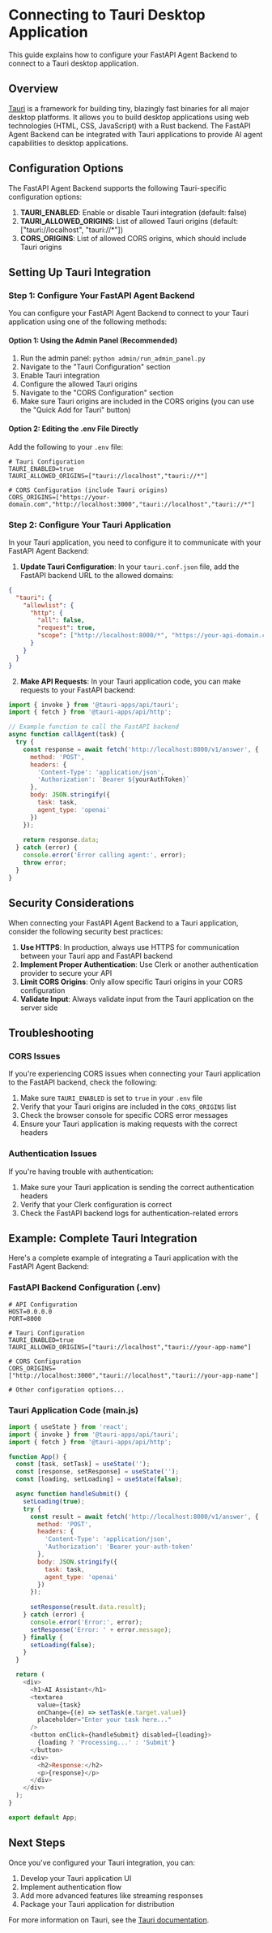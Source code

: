 # Connecting to Tauri Desktop Application

This guide explains how to configure your FastAPI Agent Backend to connect to a Tauri desktop application.

## Overview

[Tauri](https://tauri.app/) is a framework for building tiny, blazingly fast binaries for all major desktop platforms. It allows you to build desktop applications using web technologies (HTML, CSS, JavaScript) with a Rust backend. The FastAPI Agent Backend can be integrated with Tauri applications to provide AI agent capabilities to desktop applications.

## Configuration Options

The FastAPI Agent Backend supports the following Tauri-specific configuration options:

1. **TAURI_ENABLED**: Enable or disable Tauri integration (default: false)
2. **TAURI_ALLOWED_ORIGINS**: List of allowed Tauri origins (default: ["tauri://localhost", "tauri://*"])
3. **CORS_ORIGINS**: List of allowed CORS origins, which should include Tauri origins

## Setting Up Tauri Integration

### Step 1: Configure Your FastAPI Agent Backend

You can configure your FastAPI Agent Backend to connect to your Tauri application using one of the following methods:

#### Option 1: Using the Admin Panel (Recommended)

1. Run the admin panel: `python admin/run_admin_panel.py`
2. Navigate to the "Tauri Configuration" section
3. Enable Tauri integration
4. Configure the allowed Tauri origins
5. Navigate to the "CORS Configuration" section
6. Make sure Tauri origins are included in the CORS origins (you can use the "Quick Add for Tauri" button)

#### Option 2: Editing the .env File Directly

Add the following to your `.env` file:

```
# Tauri Configuration
TAURI_ENABLED=true
TAURI_ALLOWED_ORIGINS=["tauri://localhost","tauri://*"]

# CORS Configuration (include Tauri origins)
CORS_ORIGINS=["https://your-domain.com","http://localhost:3000","tauri://localhost","tauri://*"]
```

### Step 2: Configure Your Tauri Application

In your Tauri application, you need to configure it to communicate with your FastAPI Agent Backend:

1. **Update Tauri Configuration**: In your `tauri.conf.json` file, add the FastAPI backend URL to the allowed domains:

```json
{
  "tauri": {
    "allowlist": {
      "http": {
        "all": false,
        "request": true,
        "scope": ["http://localhost:8000/*", "https://your-api-domain.com/*"]
      }
    }
  }
}
```

2. **Make API Requests**: In your Tauri application code, you can make requests to your FastAPI backend:

```javascript
import { invoke } from '@tauri-apps/api/tauri';
import { fetch } from '@tauri-apps/api/http';

// Example function to call the FastAPI backend
async function callAgent(task) {
  try {
    const response = await fetch('http://localhost:8000/v1/answer', {
      method: 'POST',
      headers: {
        'Content-Type': 'application/json',
        'Authorization': `Bearer ${yourAuthToken}`
      },
      body: JSON.stringify({
        task: task,
        agent_type: 'openai'
      })
    });
    
    return response.data;
  } catch (error) {
    console.error('Error calling agent:', error);
    throw error;
  }
}
```

## Security Considerations

When connecting your FastAPI Agent Backend to a Tauri application, consider the following security best practices:

1. **Use HTTPS**: In production, always use HTTPS for communication between your Tauri app and FastAPI backend
2. **Implement Proper Authentication**: Use Clerk or another authentication provider to secure your API
3. **Limit CORS Origins**: Only allow specific Tauri origins in your CORS configuration
4. **Validate Input**: Always validate input from the Tauri application on the server side

## Troubleshooting

### CORS Issues

If you're experiencing CORS issues when connecting your Tauri application to the FastAPI backend, check the following:

1. Make sure `TAURI_ENABLED` is set to `true` in your `.env` file
2. Verify that your Tauri origins are included in the `CORS_ORIGINS` list
3. Check the browser console for specific CORS error messages
4. Ensure your Tauri application is making requests with the correct headers

### Authentication Issues

If you're having trouble with authentication:

1. Make sure your Tauri application is sending the correct authentication headers
2. Verify that your Clerk configuration is correct
3. Check the FastAPI backend logs for authentication-related errors

## Example: Complete Tauri Integration

Here's a complete example of integrating a Tauri application with the FastAPI Agent Backend:

### FastAPI Backend Configuration (.env)

```
# API Configuration
HOST=0.0.0.0
PORT=8000

# Tauri Configuration
TAURI_ENABLED=true
TAURI_ALLOWED_ORIGINS=["tauri://localhost","tauri://your-app-name"]

# CORS Configuration
CORS_ORIGINS=["http://localhost:3000","tauri://localhost","tauri://your-app-name"]

# Other configuration options...
```

### Tauri Application Code (main.js)

```javascript
import { useState } from 'react';
import { invoke } from '@tauri-apps/api/tauri';
import { fetch } from '@tauri-apps/api/http';

function App() {
  const [task, setTask] = useState('');
  const [response, setResponse] = useState('');
  const [loading, setLoading] = useState(false);

  async function handleSubmit() {
    setLoading(true);
    try {
      const result = await fetch('http://localhost:8000/v1/answer', {
        method: 'POST',
        headers: {
          'Content-Type': 'application/json',
          'Authorization': 'Bearer your-auth-token'
        },
        body: JSON.stringify({
          task: task,
          agent_type: 'openai'
        })
      });
      
      setResponse(result.data.result);
    } catch (error) {
      console.error('Error:', error);
      setResponse('Error: ' + error.message);
    } finally {
      setLoading(false);
    }
  }

  return (
    <div>
      <h1>AI Assistant</h1>
      <textarea 
        value={task} 
        onChange={(e) => setTask(e.target.value)} 
        placeholder="Enter your task here..."
      />
      <button onClick={handleSubmit} disabled={loading}>
        {loading ? 'Processing...' : 'Submit'}
      </button>
      <div>
        <h2>Response:</h2>
        <p>{response}</p>
      </div>
    </div>
  );
}

export default App;
```

## Next Steps

Once you've configured your Tauri integration, you can:

1. Develop your Tauri application UI
2. Implement authentication flow
3. Add more advanced features like streaming responses
4. Package your Tauri application for distribution

For more information on Tauri, see the [Tauri documentation](https://tauri.app/v1/guides/).
